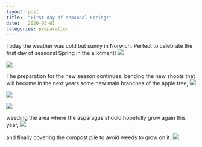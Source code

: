 ```yaml
---
layout: post
title:  "First day of seasonal Spring!"
date:   2020-03-01
categories: preparation
---
```


Today the weather was cold but sunny in Norwich. Perfect to celebrate the first day of seasonal Spring in the allotment!
![](/allotment/assets/2020-03-01/IMG_4712.jpg)

![](/allotment/assets/2020-03-01/IMG_4713.jpg)

The preparation for the new season continues: bending the new shoots that will become in the next years some new main branches of the apple tree, 
![](/allotment/assets/2020-03-01/IMG_4704.jpg)

![](/allotment/assets/2020-03-01/IMG_4705.jpg)

![](/allotment/assets/2020-03-01/IMG_4706.jpg)

weeding the area where the asparagus should hopefully grow again this year, 
![](/allotment/assets/2020-03-01/IMG_4707.jpg)

and finally covering the compost pile to avoid weeds to grow on it.
![](/allotment/assets/2020-03-01/IMG_4702.jpg)


